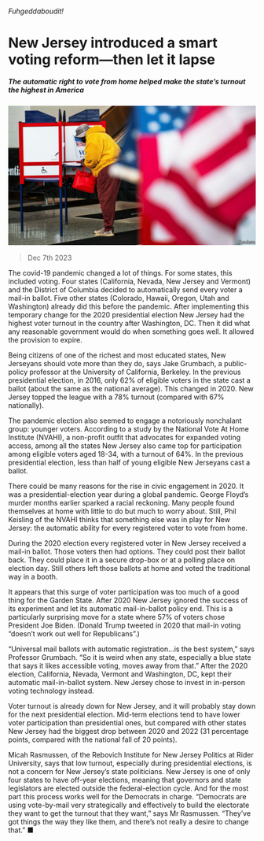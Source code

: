 ###### Fuhgeddaboudit!

# New Jersey introduced a smart voting reform—then let it lapse 

##### The automatic right to vote from home helped make the state’s turnout the highest in America 

![image](images/20231209_USP002.jpg) 

> Dec 7th 2023 

The covid-19 pandemic changed a lot of things. For some states, this included voting. Four states (California, Nevada, New Jersey and Vermont) and the District of Columbia decided to automatically send every voter a mail-in ballot. Five other states (Colorado, Hawaii, Oregon, Utah and Washington) already did this before the pandemic. After implementing this temporary change for the 2020 presidential election New Jersey had the highest voter turnout in the country after Washington, DC. Then it did what any reasonable government would do when something goes well. It allowed the provision to expire.

Being citizens of one of the richest and most educated states, New Jerseyans should vote more than they do, says Jake Grumbach, a public-policy professor at the University of California, Berkeley. In the previous presidential election, in 2016, only 62% of eligible voters in the state cast a ballot (about the same as the national average). This changed in 2020. New Jersey topped the league with a 78% turnout (compared with 67% nationally).

The pandemic election also seemed to engage a notoriously nonchalant group: younger voters. According to a study by the National Vote At Home Institute (NVAHI), a non-profit outfit that advocates for expanded voting access, among all the states New Jersey also came top for participation among eligible voters aged 18-34, with a turnout of 64%. In the previous presidential election, less than half of young eligible New Jerseyans cast a ballot.

There could be many reasons for the rise in civic engagement in 2020. It was a presidential-election year during a global pandemic. George Floyd’s murder months earlier sparked a racial reckoning. Many people found themselves at home with little to do but much to worry about. Still, Phil Keisling of the NVAHI thinks that something else was in play for New Jersey: the automatic ability for every registered voter to vote from home.

During the 2020 election every registered voter in New Jersey received a mail-in ballot. Those voters then had options. They could post their ballot back. They could place it in a secure drop-box or at a polling place on election day. Still others left those ballots at home and voted the traditional way in a booth.

It appears that this surge of voter participation was too much of a good thing for the Garden State. After 2020 New Jersey ignored the success of its experiment and let its automatic mail-in-ballot policy end. This is a particularly surprising move for a state where 57% of voters chose President Joe Biden. (Donald Trump tweeted in 2020 that mail-in voting “doesn’t work out well for Republicans”.) 

“Universal mail ballots with automatic registration…is the best system,” says Professor Grumbach. “So it is weird when any state, especially a blue state that says it likes accessible voting, moves away from that.” After the 2020 election, California, Nevada, Vermont and Washington, DC, kept their automatic mail-in-ballot system. New Jersey chose to invest in in-person voting technology instead.

Voter turnout is already down for New Jersey, and it will probably stay down for the next presidential election. Mid-term elections tend to have lower voter participation than presidential ones, but compared with other states New Jersey had the biggest drop between 2020 and 2022 (31 percentage points, compared with the national fall of 20 points).

Micah Rasmussen, of the Rebovich Institute for New Jersey Politics at Rider University, says that low turnout, especially during presidential elections, is not a concern for New Jersey’s state politicians. New Jersey is one of only four states to have off-year elections, meaning that governors and state legislators are elected outside the federal-election cycle. And for the most part this process works well for the Democrats in charge. “Democrats are using vote-by-mail very strategically and effectively to build the electorate they want to get the turnout that they want,” says Mr Rasmussen. “They’ve got things the way they like them, and there’s not really a desire to change that.” ■


